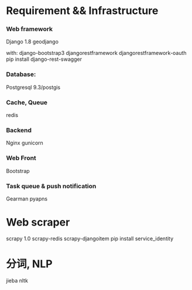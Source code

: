 # Requirement && Infrastructure 
 
### Web framework
Django 1.8
geodjango

with:
django-bootstrap3
djangorestframework
djangorestframework-oauth
pip install django-rest-swagger

### Database:
Postgresql 9.3/postgis

### Cache, Queue
redis

### Backend
Nginx 
gunicorn

### Web Front
Bootstrap

### Task queue & push notification
Gearman
pyapns

# Web scraper
scrapy 1.0
scrapy-redis
scrapy-djangoitem
pip install service_identity

# 分词, NLP
jieba
nltk